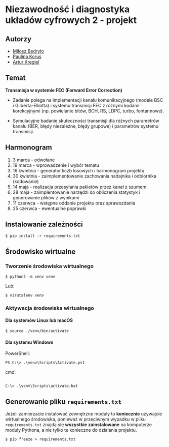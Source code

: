 # Niezawodność i diagnostyka układów cyfrowych 2 - projekt

## Autorzy

- [Miłosz Bedryło](https://github.com/lolex565)
- [Paulina Korus](https://github.com/paulinakorus)
- [Artur Kręgiel](https://github.com/arkregiel)

## Temat

**Transmisja w systemie FEC (Forward Error
Correction)**

- Zadanie polega na implementacji kanału komunikacyjnego (modele
BSC i Gilberta-Elliotta) i systemu transmisji FEC z różnymi kodami
korekcyjnymi (np. powielanie bitów, BCH, RS, LDPC, turbo,
fontannowe).

- Symulacyjne badanie skuteczności transmisji dla różnych parametrów
kanału (BER, błędy niezależne, błędy grupowe) i parametrów systemu
transmisji.

## Harmonogram

1. 3 marca - odwołane
2. 19 marca - wprowadzenie i wybór tematu
3. 16 kwietnia - generator liczb losowych i harmonogram projektu
4. 30 kwietnia - zaimplementowanie zachowania nadajnika i odbiornika (kodowanie)
5. 14 maja - realizacja przesyłania pakietów przez kanał z szumem
6. 28 maja - zaimplentowanie narzędzi do obliczenia statystyk i generowanie plików z wynikami
7. 11 czerwca - wstępne oddanie projektu oraz sprawozdania
8. 25 czerwca - ewentualne poprawki

## Instalowanie zależności

```
$ pip install -r requirements.txt
```

## Środowisko wirtualne

### Tworzenie środowiska wirtualnego

```
$ python3 -m venv venv
```

Lub:

```
$ virutalenv venv
```

### Aktywacja środowiska wirtualnego

#### Dla systemów Linux lub macOS

```
$ source ./venv/bin/activate
```

#### Dla systemu Windows

PowerShell:

```
PS C:\> .\venv\Scripts\Activate.ps1
```

cmd:

```
	
C:\> .\venv\Scripts\activate.bat
```

## Generowanie pliku `requirements.txt`

Jeżeli zamierzacie instalować zewnętrzne moduły to **koniecznie** używajcie wirtualnego środowiska, ponieważ w przeciwnym wypadku w pliku `requirements.txt` znajdą się **wszystkie zainstalowane** na komputerze moduły Pythona, a nie tylko te konieczne do działania projektu.

```
$ pip freeze > requirements.txt
```